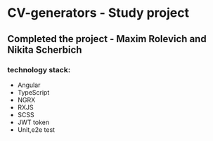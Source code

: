 # CV-generators - Study project

## Completed the project - Maxim Rolevich and Nikita Scherbich

### technology stack:

- Angular
- TypeScript
- NGRX
- RXJS
- SCSS
- JWT token
- Unit,e2e test
